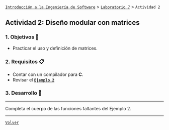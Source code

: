 [`Introducción a la Ingeniería de Software`](../../README.md) > [`Laboratorio 7`](../README.md) > `Actividad 2`

## Actividad 2: Diseño modular con matrices

### 1. Objetivos :dart:

- Practicar el uso y definición de matrices.

### 2. Requisitos :clipboard:

- Contar con un compilador para __C__.
- Revisar el **[`Ejemplo 2`](../ejemplo01/README.md)**

### 3. Desarrollo :rocket:

---

Completa el cuerpo de las funciones faltantes del Ejemplo 2.  

---

[`Volver`](../README.md)
